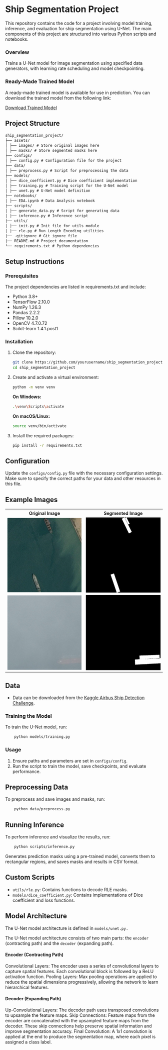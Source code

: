 # Ship Segmentation Project

This repository contains the code for a project involving model training, inference, and evaluation for ship segmentation using U-Net. The main components of this project are structured into various Python scripts and notebooks.

### Overview

Trains a U-Net model for image segmentation using specified data generators, with learning rate scheduling and model checkpointing.

### Ready-Made Trained Model

A ready-made trained model is available for use in prediction. You can download the trained model from the following link:

[Download Trained Model](https://huggingface.co/AnnaDee/ship_segmentation/blob/main/model.h5) 

## Project Structure

```
ship_segmentation_project/
├── assets/
│ ├── images/ # Store original images here
│ ├── masks/ # Store segmented masks here
├── configs/
│ ├── config.py # Configuration file for the project
├── data/
│ ├── preprocess.py # Script for preprocessing the data
├── models/
│ ├── dice_coefficient.py # Dice coefficient implementation
│ ├── training.py # Training script for the U-Net model
│ ├── unet.py # U-Net model definition
├── notebooks/
│ ├── EDA.ipynb # Data Analysis notebook
├── scripts/
│ ├── generate_data.py # Script for generating data
│ ├── inference.py # Inference script
├── utils/
│ ├── init.py # Init file for utils module
│ ├── rle.py # Run Length Encoding utilities
├── .gitignore # Git ignore file
├── README.md # Project documentation
└── requirements.txt # Python dependencies
```

## Setup Instructions

### Prerequisites

The project dependencies are listed in requirements.txt and include:

  - Python 3.8+
  - TensorFlow 2.10.0
  - NumPy 1.26.3
  - Pandas 2.2.2
  - Pillow 10.2.0
  - OpenCV 4.7.0.72
  - Scikit-learn 1.4.1.post1

### Installation

1. Clone the repository:

    ```bash
    git clone https://github.com/yourusername/ship_segmentation_project.git
    cd ship_segmentation_project
    ```

2. Create and activate a virtual environment:

    ```bash
    python -m venv venv
    ```

    **On Windows:**

    ```bash
    .\venv\Scripts\activate
    ```

    **On macOS/Linux:**

    ```bash
    source venv/bin/activate
    ```

3. Install the required packages:

    ```bash
    pip install -r requirements.txt
    ```

## Configuration

Update the `configs/config.py` file with the necessary configuration settings. Make sure to specify the correct paths for your data and other resources in this file.

## Example Images

<table>
  <tr>
    <th>Original Image</th>
    <th>Segmented Image</th>
  </tr>
  <tr>
    <td><img src="assets/images/00abc623a.jpg" alt="Original Image 1" width="250"/></td>
    <td><img src="assets/masks/00abc623a.jpg" alt="Segmented Image 1" width="250"/></td>
  </tr>
  <tr>
    <td><img src="assets/images/00b21150c.jpg" alt="Original Image 2" width="250"/></td>
    <td><img src="assets/masks/00b21150c.jpg" alt="Segmented Image 2" width="250"/></td>
  </tr>
</table>

## Data

  - Data can be downloaded from the [Kaggle Airbus Ship Detection Challenge](https://www.kaggle.com/competitions/airbus-ship-detection/data).

### Training the Model

To train the U-Net model, run:

```bash
    python models/training.py
```

### Usage

  1. Ensure paths and parameters are set in `configs/config`.
  2. Run the script to train the model, save checkpoints, and evaluate performance.

## Preprocessing Data

To preprocess and save images and masks, run:

```bash
    python data/preprocess.py
```

## Running Inference

To perform inference and visualize the results, run:

```bash
    python scripts/inference.py
```

Generates prediction masks using a pre-trained model, converts them to rectangular regions, and saves masks and results in CSV format.

## Custom Scripts

  - `utils/rle.py`: Contains functions to decode RLE masks.
  - `models/dice_coefficient.py`: Contains implementations of Dice coefficient and loss functions.

## Model Architecture

The U-Net model architecture is defined in `models/unet.py.`

The U-Net model architecture consists of two main parts: the `encoder` (contracting path) and the `decoder` (expanding path).

#### Encoder (Contracting Path)
Convolutional Layers: The encoder uses a series of convolutional layers to capture spatial features. Each convolutional block is followed by a ReLU activation function.
Pooling Layers: Max pooling operations are applied to reduce the spatial dimensions progressively, allowing the network to learn hierarchical features.

#### Decoder (Expanding Path)
Up-Convolutional Layers: The decoder path uses transposed convolutions to upsample the feature maps.
Skip Connections: Feature maps from the encoder are concatenated with the upsampled feature maps from the decoder. These skip connections help preserve spatial information and improve segmentation accuracy.
Final Convolution: A 1x1 convolution is applied at the end to produce the segmentation map, where each pixel is assigned a class label.